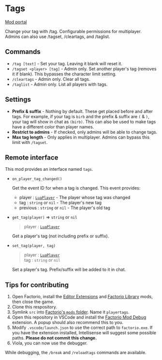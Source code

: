 # Tags
[Mod portal](https://mods.factorio.com/mod/playertags)

Change your tag with /tag. Configurable permissions for multiplayer.
Admins can also use /tagset, /cleartags, and /taglist.

## Commands
- `/tag [text]` - Set your tag. Leaving it blank will reset it.
- `/tagset <player> [tag]` - Admin only. Set another player's tag (removes it if blank). This bypasses the character limit setting.
- `/cleartags` - Admin only. Clear all tags.
- `/taglist` - Admin only. List all players with tags.

## Settings
- **Prefix & suffix** - Nothing by default. These get placed before and after tags.
For example, if your tag is `birb` and the prefix & suffix are `(` & `)`, your tag will show in chat as `(birb)`.
This can also be used to make tags have a different color than player names.
- **Restrict to admins** - If checked, only admins will be able to change tags.
- **Max tag length** - Only applies in multiplayer. Admins can bypass this limit with `/tagset`.

## Remote interface
This mod provides an interface named `tags`.
- `on_player_tag_changed()`

    Get the event ID for when a tag is changed. This event provides:
    - player : [`LuaPlayer`][LuaPlayer] - The player whose tag was changed
    - tag : `string` or `nil` - The player's new tag
    - previous : `string` or `nil` - The player's old tag
- `get_tag(player)` => `string` or `nil`
    > player : [`LuaPlayer`][LuaPlayer]

    Get a player's tag (not including prefix or suffix).
- `set_tag(player, tag)`
  > player : [`LuaPlayer`][LuaPlayer]  
  tag : `string` or `nil`

  Set a player's tag. Prefix/suffix will be added to it in chat.

## Tips for contributing
1. Open Factorio, install the [Editor Extensions](https://mods.factorio.com/mod/EditorExtensions) and [Factorio Library](https://mods.factorio.com/mod/flib) mods, then close the game.
2. Clone this respository.
3. Symlink `src` into [Factorio's `mods` folder](https://wiki.factorio.com/Application_directory). Name it `playertags`.
4. Open this repository in VSCode and install the [Factorio Mod Debug](https://marketplace.visualstudio.com/items?itemName=justarandomgeek.factoriomod-debug) extension. A popup should also recommend this to you.
5. Modify `.vscode/launch.json` to use the correct path to `factorio.exe`. If you have the extension installed, Intellisense will suggest some possible paths. **Please do not commit this change.**
6. Viola, you can now use the debugger.

While debugging, the `/break` and `/reloadtags` commands are available.

[LuaPlayer]: https://lua-api.factorio.com/latest/LuaPlayer.html
